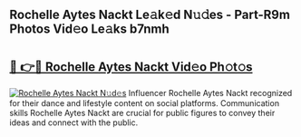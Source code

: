 ## Rochelle Aytes Nackt Le𝚊k𝚎d N𝚞𝚍es - Part-R9m Photos Vid𝚎o Le𝚊ks b7nmh

# <h2><a href="http://fb5n0t.evod.top/?m=Rochelle+Aytes+Nackt">🔗 👉🔴 Rochelle Aytes Nackt Vid𝚎o Ph𝚘t𝚘s</a></h2>

[![Rochelle Aytes Nackt N𝚞d𝚎s](https://i.imgur.com/8V9OHl7.gif)](http://fb5n0t.evod.top/?m=Rochelle+Aytes+Nackt)
Influencer Rochelle Aytes Nackt recognized for their dance and lifestyle content on social platforms. Communication skills Rochelle Aytes Nackt are crucial for public figures to convey their ideas and connect with the public. 
